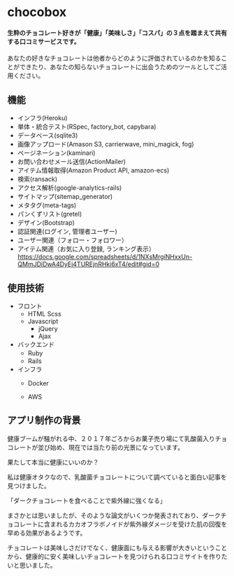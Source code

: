# chocobox

#### 生粋のチョコレート好きが「健康」「美味しさ」「コスパ」の３点を踏まえて共有する口コミサービスです。

あなたの好きなチョコレートは他者からどのように評価されているのかを知ることができたり、あなたの知らないチョコレートに出会うためのツールとしてご活用ください。

## 機能

- インフラ(Heroku)
- 単体・統合テスト(RSpec, factory_bot, capybara)　
- データベース(sqlite3)
- 画像アップロード(Amason S3, carrierwave, mini_magick, fog)
- ページネーション(kaminari)
- お問い合わせメール送信(ActionMailer)
- アイテム情報取得(Amazon Product API, amazon-ecs)
- 検索(ransack)
- アクセス解析(google-analytics-rails)
- サイトマップ(sitemap_generator)
- メタタグ(meta-tags)
- パンくずリスト(gretel)
- デザイン(Bootstrap)
- 認証関連(ログイン, 管理者ユーザー)
- ユーザー関連（フォロー・フォロワー）
- アイテム関連（お気に入り登録, ランキング表示）
https://docs.google.com/spreadsheets/d/1NXsMrgiNHxxUn-QMmJDiDwA4DyEj4TUREjnRHki6xT4/edit#gid=0
## 使用技術
- フロント
    - HTML Scss 
    - Javascript
        - jQuery
        - Ajax
- バックエンド
    - Ruby　
    - Rails 
- インフラ
    - Docker
         
    - AWS
    
## アプリ制作の背景
健康ブームが騒がれる中、２０１７年ごろからお菓子売り場にて乳酸菌入りチョコレートが並び始め、現在では当たり前の光景になっています。

果たして本当に健康にいいのか？

私は健康オタクなので、乳酸菌チョコレートについて調べていると面白い記事を見つけました。

「ダークチョコレートを食べることで紫外線に強くなる」

まさかとは思いましたが、そのような論文がいくつか発表されており、ダークチョコレートに含まれるカカオフラボノイドが紫外線ダメージを受けた肌の回復を早める効果があるようです。

チョコレートは美味しさだけでなく、健康面にも与える影響が大きいということから、健康的に安く美味しいチョコレートを見つけられる口コミサイトを作りたいと思いました。